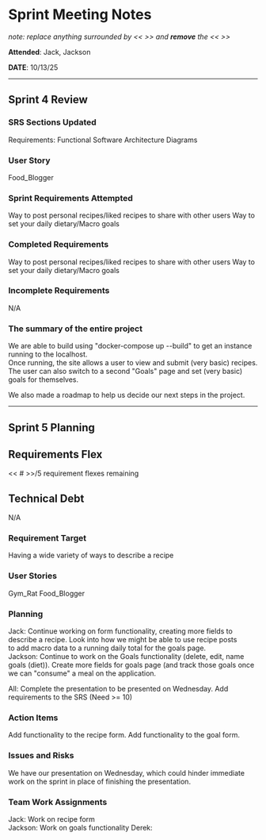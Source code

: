 # Sprint Meeting Notes

*note: replace anything surrounded by << >> and **remove** the << >>*

**Attended**: Jack, Jackson

**DATE**: 10/13/25

***

## Sprint 4 Review

### SRS Sections Updated

Requirements: Functional
Software Architecture Diagrams

### User Story

Food_Blogger

### Sprint Requirements Attempted

Way to post personal recipes/liked recipes to share with other users
Way to set your daily dietary/Macro goals

### Completed Requirements

Way to post personal recipes/liked recipes to share with other users
Way to set your daily dietary/Macro goals

### Incomplete Requirements

N/A

### The summary of the entire project

We are able to build using "docker-compose up --build" to get an instance running to the localhost.  
Once running, the site allows a user to view and submit (very basic) recipes.  
The user can also switch to a second "Goals" page and set (very basic) goals for themselves.

We also made a roadmap to help us decide our next steps in the project.

***

## Sprint 5 Planning

## Requirements Flex

<< # >>/5 requirement flexes remaining

## Technical Debt

N/A

### Requirement Target

Having a wide variety of ways to describe a recipe

### User Stories

Gym_Rat
Food_Blogger

### Planning

Jack: Continue working on form functionality, creating more fields to describe a recipe. Look into how we might be able to use recipe posts  
to add macro data to a running daily total for the goals page.  
Jackson:  Continue to work on the Goals functionality (delete, edit, name goals (diet)). Create more fields for goals page (and track those goals once we can "consume" a meal on the application.

All: Complete the presentation to be presented on Wednesday. Add requirements to the SRS (Need >= 10)

### Action Items

Add functionality to the recipe form.
Add functionality to the goal form.

### Issues and Risks

We have our presentation on Wednesday, which could hinder immediate work on the sprint in place of finishing the presentation.

### Team Work Assignments

Jack: Work on recipe form  
Jackson:  Work on goals functionality
Derek:  

